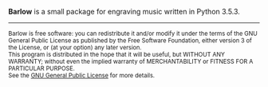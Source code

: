 
__Barlow__ is a small package for engraving music written in Python 3.5.3.

<!-- For more information and examples please visit [Barlow's Homepage](https://ertpoi.github.io/kodou/). -->
<!-- <br> -->
<!-- For discussion and questions please join [Barlow's googlegroup](https://groups.google.com/d/forum/kodou-discuss) or send an email to the mailing list: [kodou-discuss@googlegroups.com]. -->
<!-- <br> -->

- - -

<small>Barlow is free software: you can redistribute it and/or modify it under the terms of the GNU General Public License as published by the Free Software Foundation, either version 3 of the License, or (at your option) any later version.<br>
This program is distributed in the hope that it will be useful, but WITHOUT ANY WARRANTY; without even the implied warranty of MERCHANTABILITY or FITNESS FOR A PARTICULAR PURPOSE.<br>
See the [GNU General Public License](http://www.gnu.org/licenses/) for more details.</small>
